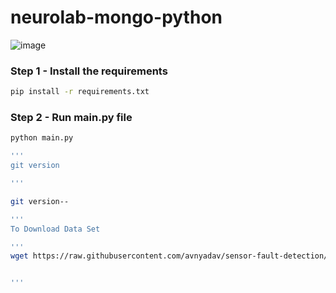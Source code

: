 # neurolab-mongo-python

![image](https://user-images.githubusercontent.com/57321948/196933065-4b16c235-f3b9-4391-9cfe-4affcec87c35.png)

### Step 1 - Install the requirements

```bash
pip install -r requirements.txt
```

### Step 2 - Run main.py file

```bash
python main.py

'''
git version

'''

git version--

'''
To Download Data Set

'''
wget https://raw.githubusercontent.com/avnyadav/sensor-fault-detection/main/aps_failure_training_set1.csv


'''

